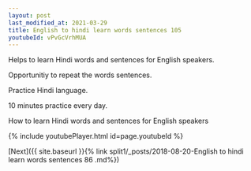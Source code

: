 ```yaml
---
layout: post
last_modified_at: 2021-03-29
title: English to hindi learn words sentences 105 
youtubeId: vPvGcVrhMUA
---
```

 
 
Helps to learn Hindi words and sentences for English speakers.

Opportunitiy to repeat the words sentences. 

Practice Hindi language. 
 
10 minutes practice every day. 
 
How to learn Hindi words and sentences for English speakers 
 
{% include youtubePlayer.html id=page.youtubeId %}
 
 
[Next]({{ site.baseurl }}{% link  split1/_posts/2018-08-20-English to hindi learn words sentences 86 .md%})
 
